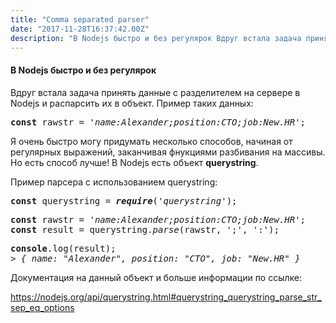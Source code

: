 ```yaml
---
title: "Comma separated parser"
date: "2017-11-28T16:37:42.00Z"
description: "В Nodejs быстро и без регулярок Вдруг встала задача принять данные с разделителем на сервере в Nodejs и распарсить их в объект. "
---
```


<!--kg-card-begin: html--><h4>В Nodejs быстро и без регулярок</h4>
<p>Вдруг встала задача принять данные с разделителем на сервере в Nodejs и распарсить их в объект. Пример таких данных:</p>
<pre><strong>const</strong> rawstr = <em>'name:Alexander;position:CTO;job:New.HR'</em>;</pre>
<p>Я очень быстро могу придумать несколько способов, начиная от регулярных выражений, заканчивая фнукциями разбивания на массивы. Но есть способ лучше! В Nodejs есть объект <strong>querystring</strong>.</p>
<p>Пример парсера с использованием querystring:</p>
<pre><strong>const</strong> querystring = <strong><em>require</em></strong>(<em>'querystring'</em>);</pre>
<pre><strong>const</strong> rawstr = <em>'name:Alexander;position:CTO;job:New.HR'</em>;<br><strong>const</strong> result = querystring.<em>parse</em>(rawstr, ';', ':');</pre>
<pre><strong>console</strong>.log(result);<br><em>&gt; { name: "Alexander", position: "CTO", job: "New.HR" }</em></pre>
<p>Документация на данный объект и больше информации по ссылке:</p>
<p><a href="https://nodejs.org/api/querystring.html#querystring_querystring_parse_str_sep_eq_options">https://nodejs.org/api/querystring.html#querystring_querystring_parse_str_sep_eq_options</a></p>
<!--kg-card-end: html-->

